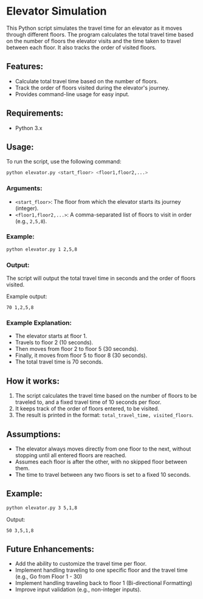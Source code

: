 
# Elevator Simulation

This Python script simulates the travel time for an elevator as it moves through different floors. The program calculates the total travel time based on the number of floors the elevator visits and the time taken to travel between each floor. It also tracks the order of visited floors.

## Features:
- Calculate total travel time based on the number of floors.
- Track the order of floors visited during the elevator's journey.
- Provides command-line usage for easy input.

## Requirements:
- Python 3.x

## Usage:

To run the script, use the following command:

```bash
python elevator.py <start_floor> <floor1,floor2,...>
```

### Arguments:
- `<start_floor>`: The floor from which the elevator starts its journey (integer).
- `<floor1,floor2,...>`: A comma-separated list of floors to visit in order (e.g., `2,5,8`).

### Example:
```bash
python elevator.py 1 2,5,8
```

### Output:
The script will output the total travel time in seconds and the order of floors visited.

Example output:
```
70 1,2,5,8
```

### Example Explanation:
- The elevator starts at floor 1.
- Travels to floor 2 (10 seconds).
- Then moves from floor 2 to floor 5 (30 seconds).
- Finally, it moves from floor 5 to floor 8 (30 seconds).
- The total travel time is 70 seconds.

## How it works:
1. The script calculates the travel time based on the number of floors to be traveled to, and a fixed travel time of 10 seconds per floor.
2. It keeps track of the order of floors entered, to be visited.
3. The result is printed in the format: `total_travel_time, visited_floors`.

## Assumptions:
- The elevator always moves directly from one floor to the next, without stopping until all entered floors are reached.
- Assumes each floor is after the other, with no skipped floor between them.
- The time to travel between any two floors is set to a fixed 10 seconds.

## Example:
```bash
python elevator.py 3 5,1,8
```
Output:
```
50 3,5,1,8
```

## Future Enhancements:
- Add the ability to customize the travel time per floor.
- Implement handling traveling to one specific floor and the travel time (e.g., Go from Floor 1 - 30)
- Implement handling traveling back to floor 1 (Bi-directional Formatting)
- Improve input validation (e.g., non-integer inputs).


